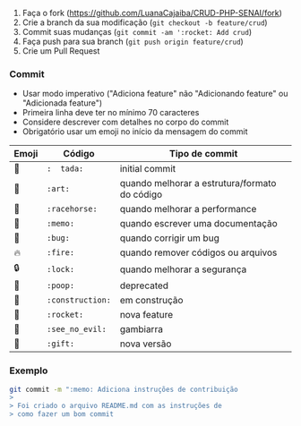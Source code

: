 1. Faça o fork (<https://github.com/LuanaCajaiba/CRUD-PHP-SENAI/fork>)
2. Crie a branch da sua modificação (`git checkout -b feature/crud`)
3. Commit suas mudanças (`git commit -am ':rocket: Add crud`)
4. Faça push para sua branch (`git push origin feature/crud`)
5. Crie um Pull Request

### Commit

- Usar modo imperativo ("Adiciona feature" não "Adicionando feature" ou "Adicionada feature")
- Primeira linha deve ter no mínimo 70 caracteres
- Considere descrever com detalhes no corpo do commit
- Obrigatório usar um emoji no início da mensagem do commit

Emoji | Código | Tipo de commit
----- |------- | --------------
:tada:|`:  tada: ` | initial commit
:art: | `:art:`  | quando melhorar a estrutura/formato do código
:racehorse:| `:racehorse:`| quando melhorar a performance
:memo:| `:memo:` | quando escrever uma documentação
:bug: | `:bug:`  | quando corrigir um bug
:fire:| `:fire:` | quando remover códigos ou arquivos
:lock:| `:lock:` | quando melhorar a segurança
:poop:| `:poop:` | deprecated
:construction:| `:construction:` | em construção
:rocket:| `:rocket:` | nova feature
:see_no_evil: | `:see_no_evil:` | gambiarra
:gift: | `:gift:` | nova versão

### Exemplo

```bash
git commit -m ":memo: Adiciona instruções de contribuição
>
> Foi criado o arquivo README.md com as instruções de
> como fazer um bom commit
``` 


